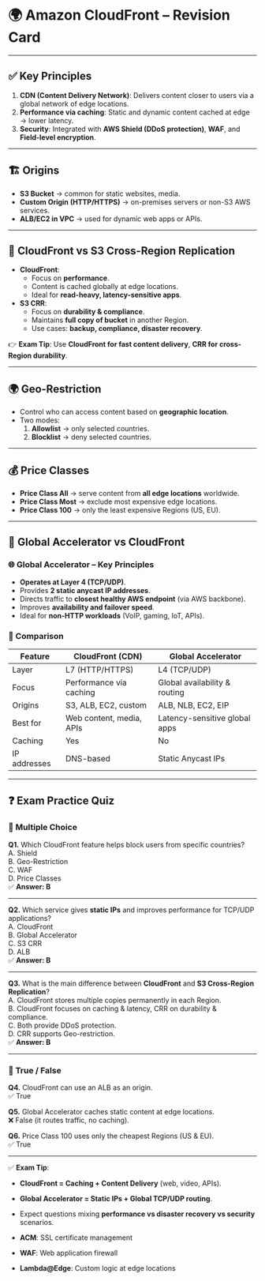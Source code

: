 # 🌍 Amazon CloudFront – Revision Card

---

## ✅ Key Principles
1. **CDN (Content Delivery Network)**: Delivers content closer to users via a global network of edge locations.  
2. **Performance via caching**: Static and dynamic content cached at edge → lower latency.  
3. **Security**: Integrated with **AWS Shield (DDoS protection)**, **WAF**, and **Field-level encryption**.  

---

## 🏗 Origins
- **S3 Bucket** → common for static websites, media.  
- **Custom Origin (HTTP/HTTPS)** → on-premises servers or non-S3 AWS services.  
- **ALB/EC2 in VPC** → used for dynamic web apps or APIs.  

---

## 🔁 CloudFront vs S3 Cross-Region Replication
- **CloudFront**:  
  - Focus on **performance**.  
  - Content is cached globally at edge locations.  
  - Ideal for **read-heavy, latency-sensitive apps**.  
- **S3 CRR**:  
  - Focus on **durability & compliance**.  
  - Maintains **full copy of bucket** in another Region.  
  - Use cases: **backup, compliance, disaster recovery**.  

👉 **Exam Tip**: Use **CloudFront for fast content delivery**, **CRR for cross-Region durability**.  

---

## 🌍 Geo-Restriction
- Control who can access content based on **geographic location**.  
- Two modes:  
  1. **Allowlist** → only selected countries.  
  2. **Blocklist** → deny selected countries.  

---

## 💰 Price Classes
- **Price Class All** → serve content from **all edge locations** worldwide.  
- **Price Class Most** → exclude most expensive edge locations.  
- **Price Class 100** → only the least expensive Regions (US, EU).  

---

## 🚀 Global Accelerator vs CloudFront

### 🌐 Global Accelerator – Key Principles
- **Operates at Layer 4 (TCP/UDP)**.  
- Provides **2 static anycast IP addresses**.  
- Directs traffic to **closest healthy AWS endpoint** (via AWS backbone).  
- Improves **availability and failover speed**.  
- Ideal for **non-HTTP workloads** (VoIP, gaming, IoT, APIs).  

### 🔄 Comparison
| Feature            | CloudFront (CDN)         | Global Accelerator            |
|--------------------|--------------------------|-------------------------------|
| Layer              | L7 (HTTP/HTTPS)         | L4 (TCP/UDP)                  |
| Focus              | Performance via caching | Global availability & routing |
| Origins            | S3, ALB, EC2, custom    | ALB, NLB, EC2, EIP            |
| Best for           | Web content, media, APIs| Latency-sensitive global apps |
| Caching            | Yes                     | No                            |
| IP addresses       | DNS-based               | Static Anycast IPs            |

---

## ❓ Exam Practice Quiz

### 🔹 Multiple Choice
**Q1.** Which CloudFront feature helps block users from specific countries?  
A. Shield  
B. Geo-Restriction  
C. WAF  
D. Price Classes  
✅ **Answer: B**

---

**Q2.** Which service gives **static IPs** and improves performance for TCP/UDP applications?  
A. CloudFront  
B. Global Accelerator  
C. S3 CRR  
D. ALB  
✅ **Answer: B**

---

**Q3.** What is the main difference between **CloudFront** and **S3 Cross-Region Replication**?  
A. CloudFront stores multiple copies permanently in each Region.  
B. CloudFront focuses on caching & latency, CRR on durability & compliance.  
C. Both provide DDoS protection.  
D. CRR supports Geo-restriction.  
✅ **Answer: B**

---

### 🔹 True / False
**Q4.** CloudFront can use an ALB as an origin.  
✅ True  

**Q5.** Global Accelerator caches static content at edge locations.  
❌ False (it routes traffic, no caching).  

**Q6.** Price Class 100 uses only the cheapest Regions (US & EU).  
✅ True  

---

✅ **Exam Tip**:  
- **CloudFront = Caching + Content Delivery** (web, video, APIs).  
- **Global Accelerator = Static IPs + Global TCP/UDP routing**.  
- Expect questions mixing **performance vs disaster recovery vs security** scenarios.  

- **ACM**: SSL certificate management
- **WAF**: Web application firewall
- **Lambda@Edge**: Custom logic at edge locations
